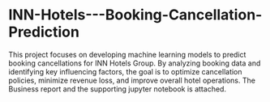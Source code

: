 # INN-Hotels---Booking-Cancellation-Prediction

This project focuses on developing machine learning models to predict booking cancellations for INN Hotels Group. By analyzing booking data and identifying key influencing factors, the goal is to optimize cancellation policies, minimize revenue loss, and improve overall hotel operations.
The Business report and the supporting jupyter notebook is attached.
